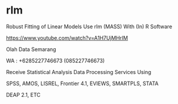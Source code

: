 # rlm
Robust Fitting of Linear Models Use rlm (MASS) With (In) R Software

https://www.youtube.com/watch?v=A1H7UjMHrIM

Olah Data Semarang

WA : +6285227746673 (085227746673)

Receive Statistical Analysis Data Processing Services Using

SPSS, AMOS, LISREL, Frontier 4.1, EVIEWS, SMARTPLS, STATA

DEAP 2.1, ETC
